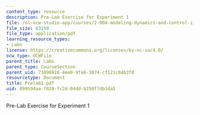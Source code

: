 ```yaml
---
content_type: resource
description: Pre-Lab Exercise for Experiment 1
file: /ol-ocw-studio-app/courses/2-004-modeling-dynamics-and-control-ii-spring-2003/099594aaf820fc2d04ddb250f7db1da5_Prelab1.pdf
file_size: 63158
file_type: application/pdf
learning_resource_types:
- Labs
license: https://creativecommons.org/licenses/by-nc-sa/4.0/
ocw_type: OCWFile
parent_title: Labs
parent_type: CourseSection
parent_uid: 73890816-4ee0-9fe8-3874-cf121c84b3f8
resourcetype: Document
title: Prelab1.pdf
uid: 099594aa-f820-fc2d-04dd-b250f7db1da5
---
```

Pre-Lab Exercise for Experiment 1